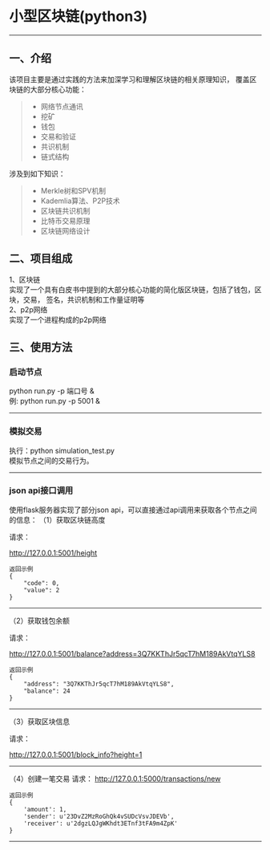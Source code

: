 # 小型区块链(python3)

------
## 一、介绍

该项目主要是通过实践的方法来加深学习和理解区块链的相关原理知识，
覆盖区块链的大部分核心功能：
> * 网络节点通讯
> * 挖矿
> * 钱包
> * 交易和验证
> * 共识机制
> * 链式结构

涉及到如下知识：
> * Merkle树和SPV机制
> * Kademlia算法、P2P技术
> * 区块链共识机制
> * 比特币交易原理
> * 区块链网络设计

## 二、项目组成
1、区块链  
实现了一个具有白皮书中提到的大部分核心功能的简化版区块链，包括了钱包，区块，交易，
签名，共识机制和工作量证明等  
2、p2p网络  
实现了一个进程构成的p2p网络

## 三、使用方法

### **启动节点**

python run.py -p 端口号 &  
例: python run.py -p 5001 &

------

### **模拟交易**
执行：python simulation_test.py  
模拟节点之间的交易行为。

------

### **json api接口调用**
使用flask服务器实现了部分json api，可以直接通过api调用来获取各个节点之间的信息：
（1）获取区块链高度

请求：

http://127.0.0.1:5001/height
```
返回示例
{
    "code": 0, 
    "value": 2
}
```
-----
（2）获取钱包余额

请求：

http://127.0.0.1:5001/balance?address=3Q7KKThJr5qcT7hM189AkVtqYLS8

```
返回示例
{                                            
    "address": "3Q7KKThJr5qcT7hM189AkVtqYLS8", 
    "balance": 24                              
} 
```
-----
（3）获取区块信息

请求：

http://127.0.0.1:5001/block_info?height=1

-----

（4）创建一笔交易
请求：
http://127.0.0.1:5000/transactions/new
```
返回示例
{
    'amount': 1, 
    'sender': u'23DvZ2MzRoGhQk4vSUDcVsvJDEVb', 
    'receiver': u'2dgzLQJgWKhdt3ETnf3tFA9m4ZpK'
}
```
-----
